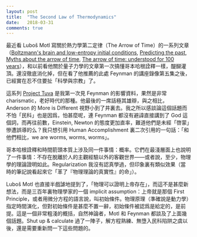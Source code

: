 ```yaml
---
layout: post
title:  "The Second Law of Thermodynamics"
date:   2018-03-31
comments: true
---
```


最近看 Luboš Motl 寫關於熱力學第二定律（The Arrow of Time）的一系列文章（[Boltzmann's brain and low-entropy initial conditions](https://motls.blogspot.com/2007/01/boltzmanns-brain-and-low-entropy.html), [Predicting the past](https://motls.blogspot.com/2007/05/predicting-past.html), [Myths about the arrow of time](https://motls.blogspot.com/2007/12/myths-about-arrow-of-time.html), [The arrow of time: understood for 100 years](https://motls.blogspot.com/2009/08/arrow-of-time-understood-for-100-years.html)），和以前看他關於量子力學的文章第一次搞懂哥本哈根詮釋一樣，醍醐灌頂。還沒徹底消化掉，但在看了他推薦的此處 Feynman 的講座錄像第五集之後，已經實在忍不住要扯「科學與宗教」了。

這系列 [Project Tuva](https://www.microsoft.com/en-us/research/project/tuva-richard-feynman) 是我第一次見 Feynman 的影響資料，果然是非常 charismatic，老好時代的那種。他最後的一席話極其雄辯，與之相比，Anderson 的 More is Different 視野小到了井裏去。我之所以感談論這個話題而不怕「民科」也是因爲，怕甚麼呢，連 Feynman 都沒有避諱直接講到了 God 這個詞，而再往前數，Einstein, Newton 的態度更加直率，難道他們是未經「啓蒙」慘遭誤導的么？我只想引用 Human Accomplishment 裏二次引用的一句話：「和他們相比，we are worms, worms, worms」。

哥本哈根詮釋和時間箭頭本質上涉及同一件事情：概率。它們在最淺層面上也說明了一件事情：不存在脫離於人的主觀經驗以外的客觀世界——或者說，至少，物理學的理論證明如此。Regularization 我沒有認真學過，但印象裏有類似效果（當時的筆記說看起來它「革了『物理理論的真實性』的命」）。

Luboš Motl 也直接半戲謔地提到了，「物理可以證明上帝存在」，而這不是甚麼新想法，而是三百年裏物理學家的一個 implicit assumption：上帝就是那個 First Principle，或者用微分方程的語言說，叫初始條件。物理原理（準確說是動力學）指定時間演化，但對初始條件是甚麼不置一辭，初始條件被認爲是給定的，是前提。這是一個非常粗淺的概括，自然神論者，Motl 和 Feynman 都談及了上面幾個話題。Shut up & calculate 過了一陣子，解方程熟練、無墮入民科陷阱之虞以後，還是需要重新問一下這些問題的。